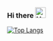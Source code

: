 ### Hi there <img src="https://raw.githubusercontent.com/Tarikul-Islam-Anik/Animated-Fluent-Emojis/master/Emojis/Hand%20gestures/Hand%20with%20Fingers%20Splayed%20Light%20Skin%20Tone.png" alt="Hand with Fingers Splayed Light Skin Tone" width="25" height="25" />


[![Top Langs](https://github-readme-stats.vercel.app/api/top-langs/?username=snghyun331&layout=donut&hide=Jupyter%20Notebook)](https://github.com/anuraghazra/github-readme-stats)



